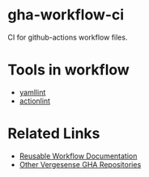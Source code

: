 # gha-workflow-ci
CI for github-actions workflow files.

# Tools in workflow
- [yamllint](https://github.com/adrienverge/yamllint)
- [actionlint](https://github.com/rhysd/actionlint)

# Related Links
- [Reusable Workflow Documentation](https://docs.github.com/en/actions/learn-github-actions/reusing-workflows)
- [Other Vergesense GHA Repositories](https://github.com/vergesense?q=gha-&type=all&language=&sort=)
